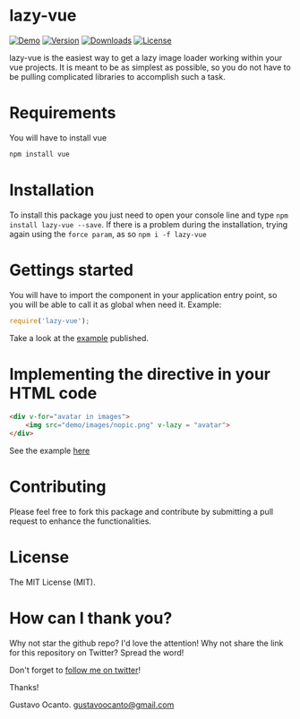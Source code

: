 # lazy-vue

<a href="https://gocanto.github.io/lazy-vue/"><img src="https://img.shields.io/badge/online-demo-green.svg" alt="Demo"></a>
<a href="https://www.npmjs.com/package/lazy-vue"><img src="https://img.shields.io/npm/v/lazy-vue.svg" alt="Version"></a>
<a href="https://www.npmjs.com/package/lazy-vue"><img src="https://img.shields.io/npm/dt/lazy-vue.svg" alt="Downloads"></a>
<a href="https://github.com/gocanto/lazy-vue/blob/master/LICENSE"><img src="https://img.shields.io/npm/l/lazy-vue.svg" alt="License"></a>


lazy-vue is the easiest way to get a lazy image loader working within your vue projects. It is meant to be as simplest as possible,
so you do not have to be pulling complicated libraries to accomplish such a task.



# Requirements
You will have to install vue

```js
npm install vue
```


# Installation
To install this package you just need to open your console line and type ```npm install lazy-vue --save```. If there is a problem during the installation, trying again using the ```force param```, as so ```npm i -f lazy-vue```



# Gettings started

You will have to import the component in your application entry point, so you will be able to call it as global when need it. Example:

```js
require('lazy-vue');
```

Take a look at the <a href="https://github.com/gocanto/lazy-vue/blob/master/src/js/demo/main.js" target="_blank">example</a> published.



# Implementing the directive in your HTML code

```HTML
<div v-for="avatar in images">
    <img src="demo/images/nopic.png" v-lazy = "avatar">
</div>
```

See the example <a href="https://github.com/gocanto/lazy-vue/blob/master/demo/index.html#L58-L66" target="_blank">here</a>



# Contributing

Please feel free to fork this package and contribute by submitting a pull request to enhance the functionalities.



# License

The MIT License (MIT).



# How can I thank you?
Why not star the github repo? I'd love the attention! Why not share the link for this repository on Twitter? Spread the word!


Don't forget to [follow me on twitter](https://twitter.com/gocanto)!

Thanks!

Gustavo Ocanto.
gustavoocanto@gmail.com

